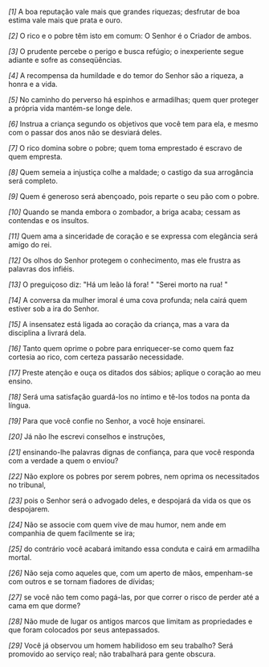 *[1]* A boa reputação vale mais que grandes riquezas; desfrutar de boa estima vale mais que prata e ouro.

*[2]* O rico e o pobre têm isto em comum: O Senhor é o Criador de ambos.

*[3]* O prudente percebe o perigo e busca refúgio; o inexperiente segue adiante e sofre as conseqüências.

*[4]* A recompensa da humildade e do temor do Senhor são a riqueza, a honra e a vida.

*[5]* No caminho do perverso há espinhos e armadilhas; quem quer proteger a própria vida mantém-se longe dele.

*[6]* Instrua a criança segundo os objetivos que você tem para ela, e mesmo com o passar dos anos não se desviará deles.

*[7]* O rico domina sobre o pobre; quem toma emprestado é escravo de quem empresta.

*[8]* Quem semeia a injustiça colhe a maldade; o castigo da sua arrogância será completo.

*[9]* Quem é generoso será abençoado, pois reparte o seu pão com o pobre.

*[10]* Quando se manda embora o zombador, a briga acaba; cessam as contendas e os insultos.

*[11]* Quem ama a sinceridade de coração e se expressa com elegância será amigo do rei.

*[12]* Os olhos do Senhor protegem o conhecimento, mas ele frustra as palavras dos infiéis.

*[13]* O preguiçoso diz: "Há um leão lá fora! " "Serei morto na rua! "

*[14]* A conversa da mulher imoral é uma cova profunda; nela cairá quem estiver sob a ira do Senhor.

*[15]* A insensatez está ligada ao coração da criança, mas a vara da disciplina a livrará dela.

*[16]* Tanto quem oprime o pobre para enriquecer-se como quem faz cortesia ao rico, com certeza passarão necessidade.

*[17]* Preste atenção e ouça os ditados dos sábios; aplique o coração ao meu ensino.

*[18]* Será uma satisfação guardá-los no íntimo e tê-los todos na ponta da língua.

*[19]* Para que você confie no Senhor, a você hoje ensinarei.

*[20]* Já não lhe escrevi conselhos e instruções,

*[21]* ensinando-lhe palavras dignas de confiança, para que você responda com a verdade a quem o enviou?

*[22]* Não explore os pobres por serem pobres, nem oprima os necessitados no tribunal,

*[23]* pois o Senhor será o advogado deles, e despojará da vida os que os despojarem.

*[24]* Não se associe com quem vive de mau humor, nem ande em companhia de quem facilmente se ira;

*[25]* do contrário você acabará imitando essa conduta e cairá em armadilha mortal.

*[26]* Não seja como aqueles que, com um aperto de mãos, empenham-se com outros e se tornam fiadores de dívidas;

*[27]* se você não tem como pagá-las, por que correr o risco de perder até a cama em que dorme?

*[28]* Não mude de lugar os antigos marcos que limitam as propriedades e que foram colocados por seus antepassados.

*[29]* Você já observou um homem habilidoso em seu trabalho? Será promovido ao serviço real; não trabalhará para gente obscura.

